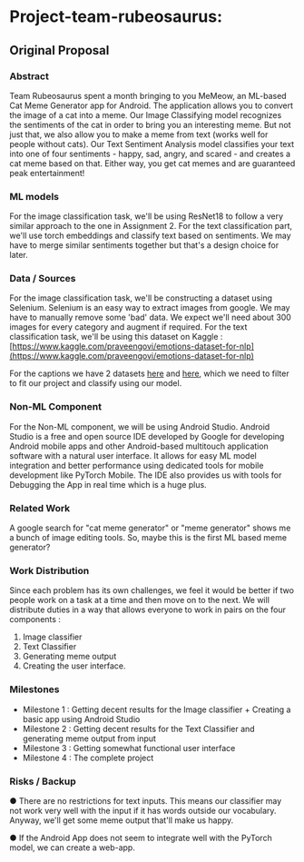 # Project-team-rubeosaurus:
## Original Proposal
### Abstract
Team Rubeosaurus spent a month bringing to you MeMeow, an ML-based Cat Meme Generator app for Android. The application allows you to convert the image of a cat into a meme. Our Image Classifying model recognizes the sentiments of the cat in order to bring you an interesting meme. But not just that, we also allow you to make a meme from text (works well for people without cats). Our Text Sentiment Analysis model classifies your text into one of four sentiments - happy, sad, angry, and scared - and creates a cat meme based on that. Either way, you get cat memes and are guaranteed peak entertainment!

### ML models

For the image classification task, we'll be using ResNet18 to follow a very similar
approach to the one in Assignment 2. For the text classification part, we'll use torch
embeddings and classify text based on sentiments. We may have to merge similar
sentiments together but that's a design choice for later.

### Data / Sources

For the image classification task, we'll be constructing a dataset using Selenium.
Selenium is an easy way to extract images from google. We may have to manually
remove some 'bad' data. We expect we'll need about 300 images for every category
and augment if required. For the text classification task, we'll be using this dataset on
Kaggle : [https://www.kaggle.com/praveengovi/emotions-dataset-for-nlp](https://www.kaggle.com/praveengovi/emotions-dataset-for-nlp)

For the captions we have 2 datasets [here](https://www.kaggle.com/dylanwenzlau/imgflip-meme-text-samples-for-top-24-memes) and [here](https://www.kaggle.com/abhishtagatya/imgflipscraped-memes-caption-dataset), which we need to filter to fit our
project and classify using our model.

### Non-ML Component

For the Non-ML component, we will be using Android Studio. Android Studio is a free
and open source IDE developed by Google for developing Android mobile apps and
other Android-based multitouch application software with a natural user interface. It
allows for easy ML model integration and better performance using dedicated tools for
mobile development like PyTorch Mobile. The IDE also provides us with tools for
Debugging the App in real time which is a huge plus.

### Related Work

A google search for "cat meme generator" or "meme generator" shows me a bunch of
image editing tools. So, maybe this is the first ML based meme generator?

### Work Distribution

Since each problem has its own challenges, we feel it would be better if two people
work on a task at a time and then move on to the next. We will distribute duties in a way
that allows everyone to work in pairs on the four components :
   1. Image classifier
   2. Text Classifier
   3. Generating meme output
   4. Creating the user interface.

### Milestones

- Milestone 1 : Getting decent results for the Image classifier + Creating a basic app using
Android Studio
- Milestone 2 : Getting decent results for the Text Classifier and generating meme output
from input
- Milestone 3 : Getting somewhat functional user interface
- Milestone 4 : The complete project

### Risks / Backup

● There are no restrictions for text inputs. This means our classifier may not work
very well with the input if it has words outside our vocabulary. Anyway, we'll get
some meme output that'll make us happy.

● If the Android App does not seem to integrate well with the PyTorch model, we
can create a web-app.
